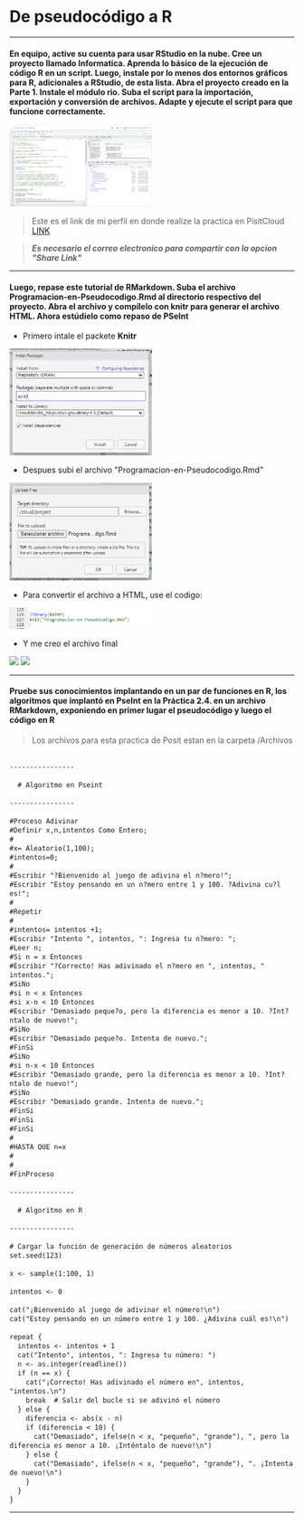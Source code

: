 # De pseudocódigo a R

----

#### En equipo, active su cuenta para usar RStudio en la nube. Cree un proyecto llamado Informatica. Aprenda lo básico de la ejecución de código R en un script. Luego, instale por lo menos dos entornos gráficos para R, adicionales a RStudio, de esta lista. Abra el proyecto creado en la Parte 1. Instale el módulo rio. Suba el script para la importación, exportación y conversión de archivos. Adapte y ejecute el script para que funcione correctamente.

<img src="Imagenes/r1.png" alt="posit" width="50%"/>

> Este es el link de mi perfil en donde realize la practica en PisitCloud [LINK](https://posit.cloud/content/6552430)

> ***Es necesario el correo electronico para compartir con la opcion "Share Link"***

----

#### Luego, repase este tutorial de RMarkdown. Suba el archivo Programacion-en-Pseudocodigo.Rmd al directorio respectivo del proyecto. Abra el archivo y compílelo con knitr para generar el archivo HTML. Ahora estúdielo como repaso de PSeInt

- Primero intale el packete **Knitr**
 <img src="Imagenes/r2.PNG" width="50%"/>
 
- Despues subi el archivo "Programacion-en-Pseudocodigo.Rmd"
 <img src="Imagenes/r3.PNG" width="50%"/>
 
- Para convertir el archivo a HTML, use el codigo:
 <img src="Imagenes/r4.PNG" width="50%"/>
 
- Y me creo el archivo final
 <img src="Imagenes/Arch.PNG" width="50%"/>

 <img src="Imagenes/ArchF.PNG" width="50%"/>

----

#### Pruebe sus conocimientos implantando en un par de funciones en R, los algoritmos que implantó en PseInt en la Práctica 2.4. en un archivo RMarkdown, exponiendo en primer lugar el pseudocódigo y luego el código en R

> Los archivos para esta practica de Posit estan en la carpeta /Archivos

```

----------------
  
  # Algoritmo en Pseint

----------------
  
#Proceso Adivinar
#Definir x,n,intentos Como Entero;
#
#x= Aleatorio(1,100);
#intentos=0;
#
#Escribir "?Bienvenido al juego de adivina el n?mero!";
#Escribir "Estoy pensando en un n?mero entre 1 y 100. ?Adivina cu?l es!";
#
#Repetir
#
#intentos= intentos +1;
#Escribir "Intento ", intentos, ": Ingresa tu n?mero: ";
#Leer n;
#Si n = x Entonces
#Escribir "?Correcto! Has adivinado el n?mero en ", intentos, " intentos.";
#SiNo 
#si n < x Entonces
#si x-n < 10 Entonces
#Escribir "Demasiado peque?o, pero la diferencia es menor a 10. ?Int?ntalo de nuevo!";
#SiNo
#Escribir "Demasiado peque?o. Intenta de nuevo.";
#FinSi
#SiNo
#si n-x < 10 Entonces
#Escribir "Demasiado grande, pero la diferencia es menor a 10. ?Int?ntalo de nuevo!";
#SiNo
#Escribir "Demasiado grande. Intenta de nuevo.";
#FinSi
#FinSi
#FinSi	
#
#HASTA QUE n=x
#
#
#FinProceso

----------------
  
  # Algoritmo en R
  
----------------
  
# Cargar la función de generación de números aleatorios
set.seed(123)

x <- sample(1:100, 1)

intentos <- 0

cat("¡Bienvenido al juego de adivinar el número!\n")
cat("Estoy pensando en un número entre 1 y 100. ¿Adivina cuál es!\n")

repeat {
  intentos <- intentos + 1
  cat("Intento", intentos, ": Ingresa tu número: ")
  n <- as.integer(readline())
  if (n == x) {
    cat("¡Correcto! Has adivinado el número en", intentos, "intentos.\n")
    break  # Salir del bucle si se adivinó el número
  } else {
    diferencia <- abs(x - n)
    if (diferencia < 10) {
      cat("Demasiado", ifelse(n < x, "pequeño", "grande"), ", pero la diferencia es menor a 10. ¡Inténtalo de nuevo!\n")
    } else {
      cat("Demasiado", ifelse(n < x, "pequeño", "grande"), ". ¡Intenta de nuevo!\n")
    }
  }
}

```

----
